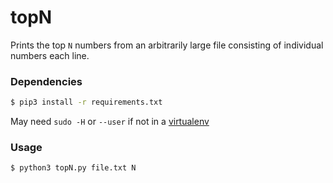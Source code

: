 # topN

Prints the top `N` numbers from an arbitrarily large file consisting of
individual numbers each line.

### Dependencies

```bash
$ pip3 install -r requirements.txt
```
May need `sudo -H` or `--user` if not in a
[virtualenv](https://virtualenv.pypa.io/en/stable/)

### Usage
```bash
$ python3 topN.py file.txt N
```
